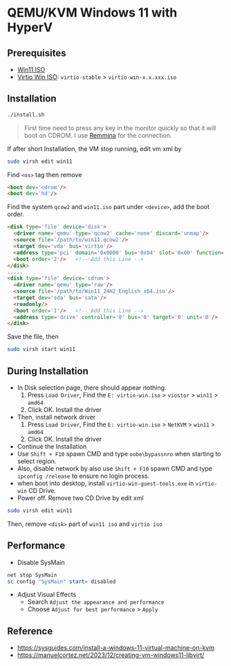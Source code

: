 # QEMU/KVM Windows 11 with HyperV

## Prerequisites

- [Win11 ISO](https://www.microsoft.com/zh-tw/software-download/windows11)
- [Virtio Win ISO](https://fedorapeople.org/groups/virt/virtio-win/direct-downloads/): `virtio-stable` > `virtio-win-x.x.xxx.iso`

## Installation

```sh
./install.sh
```

> First time need to press any key in the monitor quickly so that it will boot on CDROM.
> I use [Remmina](https://remmina.org/) for the connection.

If after short Installation, the VM stop running, edit vm xml by

```sh
sudo virsh edit win11
```

Find `<os>` tag then remove
```html
<boot dev='cdrom'/>
<boot dev='hd'/>
```

Find the system `qcow2` and `win11.iso` part under `<device>`, add the boot order.

```html
<disk type='file' device='disk'>
  <driver name='qemu' type='qcow2' cache='none' discard='unmap'/>
  <source file='/path/to/win11.qcow2'/>
  <target dev='vda' bus='virtio'/>
  <address type='pci' domain='0x0000' bus='0x04' slot='0x00' function='0x0'/>
  <boot order='2'/>   <!-- Add this Line -->
</disk>
.....
<disk type='file' device='cdrom'>
  <driver name='qemu' type='raw'/>
  <source file='/path/to/Win11_24H2_English_x64.iso'/>
  <target dev='sda' bus='sata'/>
  <readonly/>
  <boot order='1'/>   <!-- Add this Line -->
  <address type='drive' controller='0' bus='0' target='0' unit='0'/>
</disk>
```

Save the file, then
```sh
sudo virsh start win11
```

## During Installation

- In Disk selection page, there should appear nothing.
    1. Press `Load Driver`, Find the `E: virtio-win.iso` > `viostor` > `win11` > `amd64`
    2. Click OK. Install the driver
- Then, install network driver
    1. Press `Load Driver`, Find the `E: virtio-win.iso` > `NetKVM` > `win11` > `amd64`
    2. Click OK. Install the driver
- Continue the Installation
- Use `Shift + F10` spawn CMD and type `oobe\bypassnro` when starting to select region.
- Also, disable network by also use `Shift + F10` spawn CMD and type `ipconfig /release` to ensure no login process.
- when boot into desktop, install `virtio-win-guest-tools.exe` in `virtio-win` CD Drive.
- Power off. Remove two CD Drive by edit xml

```sh
sudo virsh edit win11
```

Then, remove `<disk>` part of `win11 iso` and `virtio iso`

## Performance

- Disable SysMain
```ps1
net stop SysMain
sc config "SysMain" start= disabled
```

- Adjust Visual Effects
    - Search `Adjust the appearance and performance`
    - Choose `Adjust for best performance` > `Apply`

## Reference
- https://sysguides.com/install-a-windows-11-virtual-machine-on-kvm
- https://manuelcortez.net/2023/12/creating-vm-windows11-libvirt/
